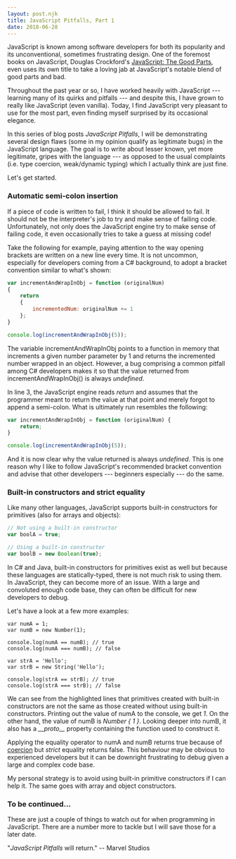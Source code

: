```yaml
---
layout: post.njk
title: JavaScript Pitfalls, Part 1
date: 2018-06-28
---
```


JavaScript is known among software developers for both its popularity and its unconventional, sometimes frustrating design. One of the foremost books on JavaScript, Douglas Crockford's [JavaScript: The Good Parts](https://www.goodreads.com/book/show/2998152-javascript), even uses its own title to take a loving jab at JavaScript's notable blend of good parts and bad.

Throughout the past year or so, I have worked heavily with JavaScript --- learning many of its quirks and pitfalls --- and despite this, I have grown to really like JavaScript (even vanilla). Today, I find JavaScript very pleasant to use for the most part, even finding myself surprised by its occasional elegance.

In this series of blog posts *JavaScript Pitfalls*, I will be demonstrating several design flaws (some in my opinion qualify as legitimate bugs) in the JavaScript language. The goal is to write about lesser known, yet more legitimate, gripes with the language --- as opposed to the usual complaints (i.e. type coercion, weak/dynamic typing) which I actually think are just fine.

Let's get started.

### Automatic semi-colon insertion

If a piece of code is written to fail, I think it should be allowed to fail. It should not be the interpreter's job to try and make sense of failing code. Unfortunately, not only does the JavaScript engine try to make sense of failing code, it even occasionally tries to take a guess at missing code!

Take the following for example, paying attention to the way opening brackets are written on a new line every time. It is not uncommon, especially for developers coming from a C# background, to adopt a bracket convention similar to what's shown:

```javascript
var incrementAndWrapInObj = function (originalNum)
{
    return
    {
        incrementedNum: originalNum += 1
    };
}

console.log(incrementAndWrapInObj(5));
```

The variable incrementAndWrapInObj points to a function in memory that increments a given number parameter by 1 and returns the incremented number wrapped in an object. However, a bug comprising a common pitfall among C# developers makes it so that the value returned from incrementAndWrapInObj() is always *undefined*.

In line 3, the JavaScript engine reads *return* and assumes that the programmer meant to return the value at that point and merely forgot to append a semi-colon. What is ultimately run resembles the following:

```javascript
var incrementAndWrapInObj = function (originalNum) {
    return;
}

console.log(incrementAndWrapInObj(5));
```

And it is now clear why the value returned is always *undefined*. This is one reason why I like to follow JavaScript's recommended bracket convention and advise that other developers --- beginners especially --- do the same.

### Built-in constructors and strict equality

Like many other languages, JavaScript supports built-in constructors for primitives (also for arrays and objects):

```javascript
// Not using a built-in constructor
var boolA = true;

// Using a built-in constructor
var boolB = new Boolean(true);
```

In C# and Java, built-in constructors for primitives exist as well but because these languages are statically-typed, there is not much risk to using them. In JavaScript, they can become more of an issue. With a large and convoluted enough code base, they can often be difficult for new developers to debug.

Let's have a look at a few more examples:

```javascript/3-4,9-10
var numA = 1;
var numB = new Number(1);

console.log(numA == numB); // true
console.log(numA === numB); // false

var strA = 'Hello';
var strB = new String('Hello');

console.log(strA == strB); // true
console.log(strA === strB); // false
```

We can see from the highlighted lines that primitives created with built-in constructors are not the same as those created without using built-in constructors. Printing out the value of numA to the console, we get *1*. On the other hand, the value of numB is *Number { 1 }*. Looking deeper into numB, it also has a *\_\_proto\_\_* property containing the function used to construct it.

Applying the equality operator to numA and numB returns true because of [coercion](/posts/2017/coercion-in-javascript) but *strict* equality returns false. This behaviour may be obvious to experienced developers but it can be downright frustrating to debug given a large and complex code base.

My personal strategy is to avoid using built-in primitive constructors if I can help it. The same goes with array and object constructors.

### To be continued...

These are just a couple of things to watch out for when programming in JavaScript. There are a number more to tackle but I will save those for a later date.

"*JavaScript Pitfalls* will return." -- Marvel Studios